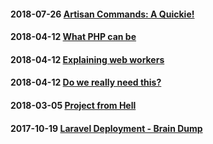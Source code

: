 #### 2018-07-26 [Artisan Commands: A Quickie!](https://github.com/joshuamabina/blog/issues/8)
#### 2018-04-12 [What PHP can be](https://github.com/joshuamabina/blog/issues/5)
#### 2018-04-12 [Explaining web workers](https://github.com/joshuamabina/blog/issues/4)
#### 2018-04-12 [Do we really need this?](https://github.com/joshuamabina/blog/issues/3)
#### 2018-03-05 [Project from Hell](https://github.com/joshuamabina/blog/issues/2)
#### 2017-10-19 [Laravel Deployment - Brain Dump](https://github.com/joshuamabina/blog/issues/1)
